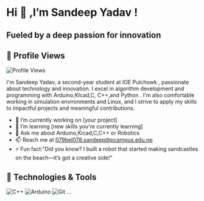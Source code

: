 # Hi 👋 ,I’m Sandeep Yadav !
<u> </U>
## Fueled by a deep passion for innovation
## 👀 Profile Views

![Profile Views](https://komarev.com/ghpvc/?username=adititapariya&color=blue)


I'm Sandeep Yadav, a second-year student at IOE Pulchowk , passionate about technology and innovation. I excel in algorithm development and programming with  Arduino,KIcad,C,  C++,and Python . I'm also comfortable working in simulation environments and Linux, and I strive to apply my skills to impactful projects and meaningful contributions.

- 🔭 I’m currently working on [your project]
- 🌱 I’m learning [new skills you're currently learning]
- 💬 Ask me about Arduino,Kicad,C,C++ or Robotics
- 📫 Reach me at [079bel078.sandeep@pcampus.edu.np](mailto:079bel078.sandeep@pcampus.edu.np)
- ⚡ Fun fact:"Did you know? I built a robot that started making sandcastles on the beach—it’s got a creative side!"


## 🔧 Technologies & Tools

![C++](https://img.shields.io/badge/-C++-00599C?style=flat&logo=cplusplus&logoColor=white)
![Arduino](https://img.shields.io/badge/-Arduino-00979D?style=flat&logo=arduino&logoColor=white)
![Git](https://img.shields.io/badge/-Git-F05032?style=flat&logo=git&logoColor=white)
...
